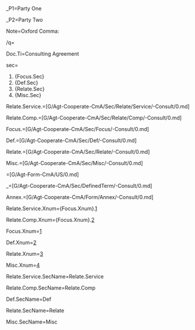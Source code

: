 _P1=Party One

_P2=Party Two

Note=Oxford Comma:

/q=</i>


Doc.Ti=Consulting Agreement

sec=<ol><li>{Focus.Sec}<li>{Def.Sec}<li>{Relate.Sec}<li>{Misc.Sec}</ol>


Relate.Service.=[G/Agt-Cooperate-CmA/Sec/Relate/Service/-Consult/0.md]

Relate.Comp.=[G/Agt-Cooperate-CmA/Sec/Relate/Comp/-Consult/0.md]

Focus.=[G/Agt-Cooperate-CmA/Sec/Focus/-Consult/0.md]

Def.=[G/Agt-Cooperate-CmA/Sec/Def/-Consult/0.md]

Relate.=[G/Agt-Cooperate-CmA/Sec/Relate/-Consult/0.md]

Misc.=[G/Agt-Cooperate-CmA/Sec/Misc/-Consult/0.md]

=[G/Agt-Form-CmA/US/0.md]

_=[G/Agt-Cooperate-CmA/Sec/DefinedTerm/-Consult/0.md]

Annex.=[G/Agt-Cooperate-CmA/Form/Annex/-Consult/0.md]

Relate.Service.Xnum={Focus.Xnum}.<a href="#Relate.Service.Sec" class="xref">1</a>

Relate.Comp.Xnum={Focus.Xnum}.<a href="#Relate.Comp.Sec" class="xref">2</a>

Focus.Xnum=<a href="#Focus.Sec" class="xref">1</a>

Def.Xnum=<a href="#Def.Sec" class="xref">2</a>

Relate.Xnum=<a href="#Relate.Sec" class="xref">3</a>

Misc.Xnum=<a href="#Misc.Sec" class="xref">4</a>

Relate.Service.SecName=Relate.Service

Relate.Comp.SecName=Relate.Comp

Def.SecName=Def

Relate.SecName=Relate

Misc.SecName=Misc